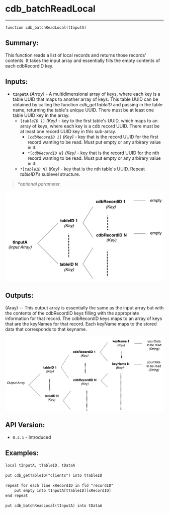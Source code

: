 # cdb_batchReadLocal
---
```
function cdb_batchReadLocal(tInputA)
```
## Summary:
This function reads a list of local records and returns those records' contents. It takes the input array and essentially fills the empty contents of each cdbRecordID key.

## Inputs:
* **`tInputA`** *(Array)* - A multidimensional array of keys, where each key is a table UUID that maps to another array of keys. This table UUID can be obtained by calling the function *cdb_getTableID* and passing in the table name, returning the table's unique UUID. There must be at least one table UUID key in the array.
    * `[`*`tableID 1`*`]` *(Key)* - key to the first table's UUID, which maps to an array of keys, where each key is a cdb record UUID. There must be at least one record UUID key in this sub-array.
    	* `[`*`cdbRecordID 1`*`]` *(Key)* - key that is the record UUID for the first record wanting to be read. Must put empty or any arbirary value in it.
    	* `*[`*`cdbRecordID N`*`]` *(Key)* - key that is the record UUID for the nth record wanting to be read. Must put empty or any arbirary value in it.
    * `*[`*`tableID N`*`]` *(Key)* - key that is the nth table's UUID. Repeat *tableID1*'s sublevel structure.

> _*optional parameter._

![BatchRead input diagram](../../chartimages/deleteReadInput.png)
## Outputs:
(Aray) -- This output array is essentially the same as the input array but with the contents of the cdbRecordID keys filling with the appropriate information for that record. The cdbRecordID keys maps to an array of keys that are the keyNames for that record. Each keyName maps to the stored data that corresponds to that keyname.

![BatchRead output diagram](../../chartimages/readOutput.png)


## API Version:
* `0.3.1` - Introduced

## Examples:
```
local tInputA, tTableID, tDataA
     
put cdb_getTableID("clients") into tTableID
     
repeat for each line xRecordID in fld "recordID"
	put empty into tInputA[tTableID][xRecordID]
end repeat
     
put cdb_batchReadLocal(tInputA) into tDataA
```
